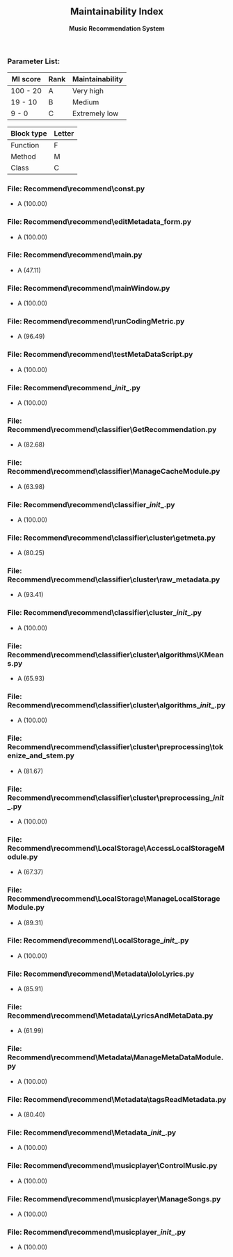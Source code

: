 <div align=center>
  <h1></h1>
  <h2>Maintainability Index</h2>
  <b> Music Recommendation System </b><br />
</div><br /><br />

### Parameter List:

| MI score | Rank |	Maintainability |
| --- | --- | --- |
| 100 - 20 | A | Very high |
| 19 - 10 |	B |	Medium |
| 9 - 0 | C | Extremely low |

| Block type | Letter |
| --- | --- |
| Function | F |
| Method | M |
| Class | C |

### File: Recommend\recommend\const.py
- A (100.00)

### File: Recommend\recommend\editMetadata_form.py
- A (100.00)

### File: Recommend\recommend\main.py
- A (47.11)

### File: Recommend\recommend\mainWindow.py
- A (100.00)

### File: Recommend\recommend\runCodingMetric.py
- A (96.49)

### File: Recommend\recommend\testMetaDataScript.py
- A (100.00)

### File: Recommend\recommend\__init__.py
- A (100.00)

### File: Recommend\recommend\classifier\GetRecommendation.py
- A (82.68)

### File: Recommend\recommend\classifier\ManageCacheModule.py
- A (63.98)

### File: Recommend\recommend\classifier\__init__.py
- A (100.00)

### File: Recommend\recommend\classifier\cluster\getmeta.py
- A (80.25)

### File: Recommend\recommend\classifier\cluster\raw_metadata.py
- A (93.41)

### File: Recommend\recommend\classifier\cluster\__init__.py
- A (100.00)

### File: Recommend\recommend\classifier\cluster\algorithms\KMeans.py
- A (65.93)

### File: Recommend\recommend\classifier\cluster\algorithms\__init__.py
- A (100.00)

### File: Recommend\recommend\classifier\cluster\preprocessing\tokenize_and_stem.py
- A (81.67)

### File: Recommend\recommend\classifier\cluster\preprocessing\__init__.py
- A (100.00)

### File: Recommend\recommend\LocalStorage\AccessLocalStorageModule.py
- A (67.37)

### File: Recommend\recommend\LocalStorage\ManageLocalStorageModule.py
- A (89.31)

### File: Recommend\recommend\LocalStorage\__init__.py
- A (100.00)

### File: Recommend\recommend\Metadata\loloLyrics.py
- A (85.91)

### File: Recommend\recommend\Metadata\LyricsAndMetaData.py
- A (61.99)

### File: Recommend\recommend\Metadata\ManageMetaDataModule.py
- A (100.00)

### File: Recommend\recommend\Metadata\tagsReadMetadata.py
- A (80.40)

### File: Recommend\recommend\Metadata\__init__.py
- A (100.00)

### File: Recommend\recommend\musicplayer\ControlMusic.py
- A (100.00)

### File: Recommend\recommend\musicplayer\ManageSongs.py
- A (100.00)

### File: Recommend\recommend\musicplayer\__init__.py
- A (100.00)
